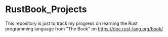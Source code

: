 # RustBook_Projects
This repository is just to track my progress on learning the Rust programming language from "The Book" on https://doc.rust-lang.org/book/
